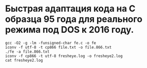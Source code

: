 # Быстрая адаптация кода на C образца 95 года для реального режима под DOS к 2016 году.

```
gcc -O2 -g -lm -funsigned-char fe.c -o fe
iconv -f utf-8 -t cp866 file.txt -o file.866.txt
./fe -a file.866.txt
iconv -f cp866 -t utf-8 fresheye.log -o fresheye2.log
cat fresheye2.log
```
